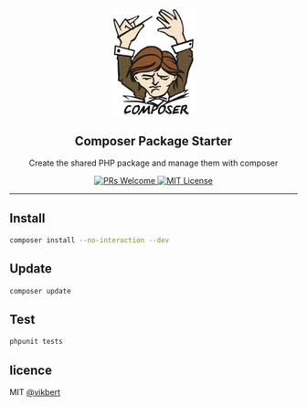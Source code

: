 <div align="center">
  <img src="./docs/composer.png" width="140px" alt="aino" />
  <h2>Composer Package Starter</h2>
  <p>Create the shared PHP package and manage them with composer</p>

  <p>
    <a href="#">
      <img src="https://img.shields.io/badge/PRs-Welcome-brightgreen.svg?style=flat-square" alt="PRs Welcome">
    </a>
    <a href="#">
      <img src="https://img.shields.io/badge/License-MIT-brightgreen.svg?style=flat-square" alt="MIT License">
    </a>
  </p>
</div>

---

## Install
```bash
composer install --no-interaction --dev
```

## Update
```bash
composer update 
```

## Test
```bash
phpunit tests 
```


## licence

MIT [@vikbert](https://vikbert.github.io/)
